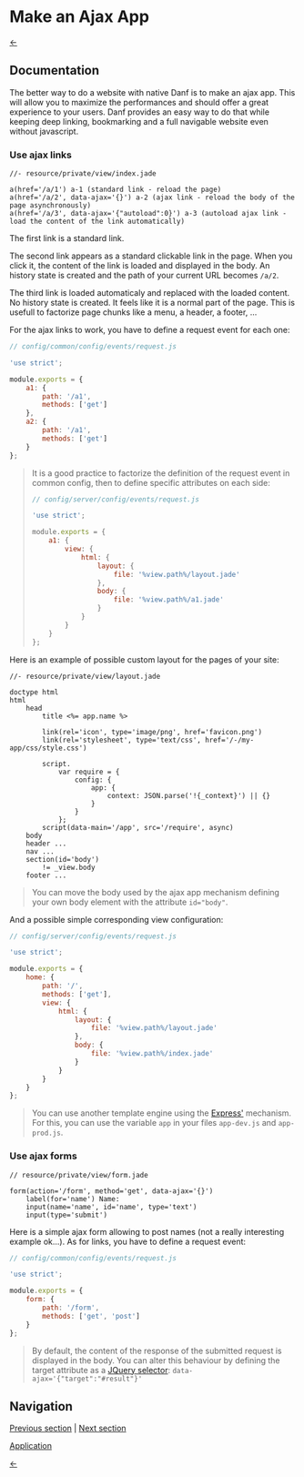 Make an Ajax App
================

[←](index.md)

Documentation
-------------

The better way to do a website with native Danf is to make an ajax app. This will allow you to maximize the performances and should offer a great experience to your users.
Danf provides an easy way to do that while keeping deep linking, bookmarking and a full navigable website even without javascript.

### Use ajax links

```jade
//- resource/private/view/index.jade

a(href='/a/1') a-1 (standard link - reload the page)
a(href='/a/2', data-ajax='{}') a-2 (ajax link - reload the body of the page asynchronously)
a(href='/a/3', data-ajax='{"autoload":0}') a-3 (autoload ajax link - load the content of the link automatically)
```

The first link is a standard link.

The second link appears as a standard clickable link in the page. When you click it, the content of the link is loaded and displayed in the body. An history state is created and the path of your current URL becomes `/a/2`.

The third link is loaded automaticaly and replaced with the loaded content. No history state is created. It feels like it is a normal part of the page. This is usefull to factorize page chunks like a menu, a header, a footer, ...

For the ajax links to work, you have to define a request event for each one:

```javascript
// config/common/config/events/request.js

'use strict';

module.exports = {
    a1: {
        path: '/a1',
        methods: ['get']
    },
    a2: {
        path: '/a1',
        methods: ['get']
    }
};
```

> It is a good practice to factorize the definition of the request event in common config, then to define specific attributes on each side:
> ```javascript
> // config/server/config/events/request.js
>
> 'use strict';
>
> module.exports = {
>     a1: {
>         view: {
>             html: {
>                 layout: {
>                     file: '%view.path%/layout.jade'
>                 },
>                 body: {
>                     file: '%view.path%/a1.jade'
>                 }
>             }
>         }
>     }
> };
> ```

Here is an example of possible custom layout for the pages of your site:

```jade
//- resource/private/view/layout.jade

doctype html
html
    head
        title <%= app.name %>

        link(rel='icon', type='image/png', href='favicon.png')
        link(rel='stylesheet', type='text/css', href='/-/my-app/css/style.css')

        script.
            var require = {
                config: {
                    app: {
                        context: JSON.parse('!{_context}') || {}
                    }
                }
            };
        script(data-main='/app', src='/require', async)
    body
    header ...
    nav ...
    section(id='body')
        != _view.body
    footer ...
```

> You can move the body used by the ajax app mechanism defining your own body element with the attribute `id="body"`.

And a possible simple corresponding view configuration:

```javascript
// config/server/config/events/request.js

'use strict';

module.exports = {
    home: {
        path: '/',
        methods: ['get'],
        view: {
            html: {
                layout: {
                    file: '%view.path%/layout.jade'
                },
                body: {
                    file: '%view.path%/index.jade'
                }
            }
        }
    }
};
```

> You can use another template engine using the [Express'](http://expressjs.com/api.html) mechanism. For this, you can use the variable `app` in your files `app-dev.js` and `app-prod.js`.

### Use ajax forms

```jade
// resource/private/view/form.jade

form(action='/form', method='get', data-ajax='{}')
    label(for='name') Name:
    input(name='name', id='name', type='text')
    input(type='submit')
```

Here is a simple ajax form allowing to post names (not a really interesting example ok...). As for links, you have to define a request event:

```javascript
// config/common/config/events/request.js

'use strict';

module.exports = {
    form: {
        path: '/form',
        methods: ['get', 'post']
    }
};
```

> By default, the content of the response of the submitted request is displayed in the body. You can alter this behaviour by defining the target attribute as a [JQuery selector](https://api.jquery.com/category/selectors/):
> ```data-ajax='{"target":"#result"}'```

Navigation
----------

[Previous section](app.md) |
 [Next section](event.md)

[Application](../test/ajax-app.md)

[←](index.md)